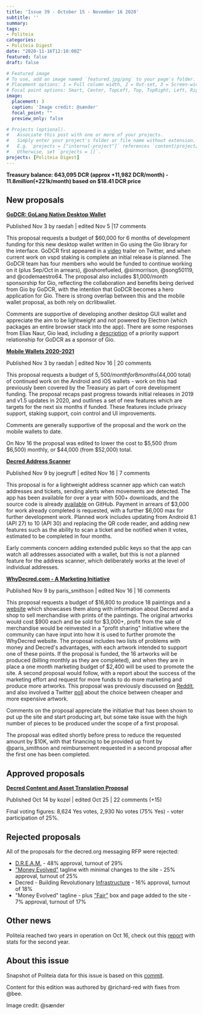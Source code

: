 ```yaml
---
title: 'Issue 39 - October 15 - November 16 2020'
subtitle: ''
summary: 
tags:
- Politeia
categories:
- Politeia Digest
date: "2020-11-16T12:10:00Z"
featured: false
draft: false

# Featured image
# To use, add an image named `featured.jpg/png` to your page's folder.
# Placement options: 1 = Full column width, 2 = Out-set, 3 = Screen-width
# Focal point options: Smart, Center, TopLeft, Top, TopRight, Left, Right, BottomLeft, Bottom, BottomRight
image:
  placement: 3
  caption: 'Image credit: @sænder'
  focal_point: ""
  preview_only: false

# Projects (optional).
#   Associate this post with one or more of your projects.
#   Simply enter your project's folder or file name without extension.
#   E.g. `projects = ["internal-project"]` references `content/project/deep-learning/index.md`.
#   Otherwise, set `projects = []`.
projects: [Politeia Digest]
---
```


**Treasury balance: 643,095 DCR (approx +11,982 DCR/month) - $11.8 million (+$221k/month) based on $18.41 DCR price**

## New proposals

**[GoDCR: GoLang Native Desktop Wallet](https://proposals.decred.org/proposals/e5c8051)**

Published Nov 3 by raedah | edited Nov 5 |17 comments 

This proposal requests a budget of $60,000 for 6 months of development funding for this new desktop wallet written in Go using the Gio library for the interface. GoDCR first appeared in a [video](https://twitter.com/planetdecred/status/1290753362829352960) trailer on Twitter, and when current work on vspd staking is complete an initial release is planned. The GoDCR team has four members who would be funded to continue working on it (plus Sep/Oct in arrears), @oshorefueled, @sirmorrison, @song50119, and @codemaestro64. The proposal also includes $1,000/month sponsorship for Gio, reflecting the collaboration and benefits being derived from Gio by GoDCR, with the intention that GoDCR becomes a hero application for Gio. There is strong overlap between this and the mobile wallet proposal, as both rely on dcrlibwallet.

Comments are supportive of developing another desktop GUI wallet and appreciate the aim to be lightweight and not powered by Electron (which packages an entire browser stack into the app). There are some responses from Elias Naur, Gio lead, including a [description](https://proposals.decred.org/proposals/e5c8051d7426a754b3642aa2895839666a360abbdee3c1c1edd56ba152702875/comments/7) of a priority support relationship for GoDCR as a sponsor of Gio.

**[Mobile Wallets 2020-2021](https://proposals.decred.org/proposals/bc499c9)**

Published Nov 3 by raedah | edited Nov 16 | 20 comments 

This proposal requests a budget of $5,500/month for 8 months ($44,000 total) of continued work on the Android and iOS wallets - work on this had previously been covered by the Treasury as part of core development funding. The proposal recaps past progress towards initial releases in 2019 and v1.5 updates in 2020, and outlines a set of new features which are targets for the next six months if funded. These features include privacy support, staking support, coin control and UI improvements.

Comments are generally supportive of the proposal and the work on the mobile wallets to date.

On Nov 16 the proposal was edited to lower the cost to $5,500 (from $6,500) monthly, or $44,000 (from $52,000) total.

**[Decred Address Scanner](https://proposals.decred.org/proposals/3943bff)**

Published Nov 9 by joegruff | edited Nov 16 | 7 comments 

This proposal is for a lightweight address scanner app which can watch addresses and tickets, sending alerts when movements are detected. The app has been available for over a year with 500+ downloads, and the source code is already [available](https://github.com/JoeGruffins/dcraddrscanner) on GitHub. Payment in arrears of $3,000 for work already completed is requested, with a further $6,000 max for further development work. Planned work includes updating from Android 8.1 (API 27) to 10 (API 30) and replacing the QR code reader, and adding new features such as the ability to scan a ticket and be notified when it votes, estimated to be completed in four months.

Early comments concern adding extended public keys so that the app can watch all addresses associated with a wallet, but this is not a planned feature for the address scanner, which deliberately works at the level of individual addresses.

**[WhyDecred.com - A Marketing Initiative](https://proposals.decred.org/proposals/8a09324)**

Published Nov 9 by paris_smithson | edited Nov 16 | 16 comments 

This proposal requests a budget of $16,800 to produce 18 paintings and a [website](https://www.whydecred.com/why-decred) which showcases them along with information about Decred and a shop to sell merchandise with prints of the paintings. The original artworks would cost $900 each and be sold for $3,000+, profit from the sale of merchandise would be reinvested in a "profit sharing" initiative where the community can have input into how it is used to further promote the WhyDecred website. The proposal includes two lists of problems with money and Decred's advantages, with each artwork intended to support one of these points. If the proposal is funded, the 16 artworks will be produced (billing monthly as they are completed), and when they are in place a one month marketing budget of $2,400 will be used to promote the site. A second proposal would follow, with a report about the success of the marketing effort and request for more funds to do more marketing and produce more artworks. This proposal was previously discussed on [Reddit](https://www.reddit.com/r/decred/comments/jkmhbv/whydecredcom_proposal_open_talk/), and also involved a Twitter [poll](https://twitter.com/ParisSmithson/status/1323071532692897792) about the choice between cheaper and more expensive artwork.

Comments on the proposal appreciate the initiative that has been shown to put up the site and start producing art, but some take issue with the high number of pieces to be produced under the scope of a first proposal.

The proposal was edited shortly before press to reduce the requested amount by $10K, with that financing to be provided up front by @paris_smithson and reimbursement requested in a second proposal after the first one has been completed.

## Approved proposals

**[Decred Content and Asset Translation Proposal](https://proposals.decred.org/proposals/c093b8a)**

Published Oct 14 by kozel | edited Oct 25 | 22 comments (+15)

Final voting figures: 8,624 Yes votes, 2,930 No votes (75% Yes) - voter participation of 25%.

## Rejected proposals

All of the proposals for the decred.org messaging RFP were rejected:

- [D.R.E.A.M.](https://proposals.decred.org/proposals/4532397) - 48% approval, turnout of 29%
- ["Money Evolved"](https://proposals.decred.org/proposals/02d9fc2) tagline with minimal changes to the site - 25% approval, turnout of 25%
- Decred - Building Revolutionary [Infrastructure](https://proposals.decred.org/proposals/d6ff458) - 16% approval, turnout of 18%
- "Money Evolved" tagline - plus ["Fair"](https://proposals.decred.org/proposals/f0a00d5) box and page added to the site - 7% approval, turnout of 17%

## Other news

Politeia reached two years in operation on Oct 16, check out this [report](https://blockcommons.red/publication/politeia-at-2/) with stats for the second year.

## About this issue

Snapshot of Politeia data for this issue is based on this [commit](https://github.com/decred-proposals/mainnet/commit/d8266070d199dc4302235883bc33d4507010803c).

Content for this edition was authored by @richard-red with fixes from @bee.

Image credit: @sænder